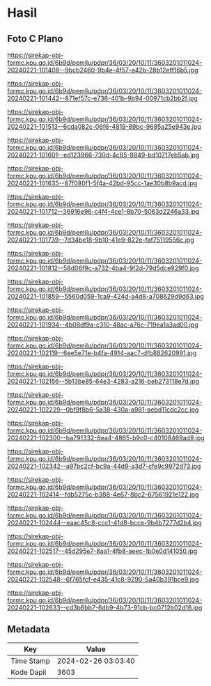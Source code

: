 # Hasil

## Foto C Plano

https://sirekap-obj-formc.kpu.go.id/6b9d/pemilu/pdpr/36/03/20/10/11/3603201011024-20240221-101408--9bcb2460-9b4e-4f57-a42b-28b12eff16b5.jpg

https://sirekap-obj-formc.kpu.go.id/6b9d/pemilu/pdpr/36/03/20/10/11/3603201011024-20240221-101442--871ef57c-e736-401b-9b94-00971cb2bb2f.jpg

https://sirekap-obj-formc.kpu.go.id/6b9d/pemilu/pdpr/36/03/20/10/11/3603201011024-20240221-101513--6cda082c-06f6-4819-89bc-9685a25e943e.jpg

https://sirekap-obj-formc.kpu.go.id/6b9d/pemilu/pdpr/36/03/20/10/11/3603201011024-20240221-101601--ed123966-730d-4c85-8849-bd10717eb5ab.jpg

https://sirekap-obj-formc.kpu.go.id/6b9d/pemilu/pdpr/36/03/20/10/11/3603201011024-20240221-101635--87f080f1-5f4a-42bd-95cc-1ae30b8b9acd.jpg

https://sirekap-obj-formc.kpu.go.id/6b9d/pemilu/pdpr/36/03/20/10/11/3603201011024-20240221-101712--36916e96-c4f4-4ce1-8b70-5063d2246a33.jpg

https://sirekap-obj-formc.kpu.go.id/6b9d/pemilu/pdpr/36/03/20/10/11/3603201011024-20240221-101739--7d34be18-9b10-41e9-822e-faf75119556c.jpg

https://sirekap-obj-formc.kpu.go.id/6b9d/pemilu/pdpr/36/03/20/10/11/3603201011024-20240221-101812--58d06f9c-a732-4ba4-9f2d-79d5dce929f0.jpg

https://sirekap-obj-formc.kpu.go.id/6b9d/pemilu/pdpr/36/03/20/10/11/3603201011024-20240221-101859--5560d059-1ca9-424d-a4d8-a708629d9d63.jpg

https://sirekap-obj-formc.kpu.go.id/6b9d/pemilu/pdpr/36/03/20/10/11/3603201011024-20240221-101934--4b08df9a-c310-48ac-a76c-719ea1a3ad00.jpg

https://sirekap-obj-formc.kpu.go.id/6b9d/pemilu/pdpr/36/03/20/10/11/3603201011024-20240221-102119--6ee5e71e-b4fa-4914-aac7-dfb882620991.jpg

https://sirekap-obj-formc.kpu.go.id/6b9d/pemilu/pdpr/36/03/20/10/11/3603201011024-20240221-102156--5b13be85-64e3-4283-a216-beb273118e7d.jpg

https://sirekap-obj-formc.kpu.go.id/6b9d/pemilu/pdpr/36/03/20/10/11/3603201011024-20240221-102229--0bf9f8b6-5a38-430a-a981-aebd11cdc2cc.jpg

https://sirekap-obj-formc.kpu.go.id/6b9d/pemilu/pdpr/36/03/20/10/11/3603201011024-20240221-102300--ba791332-8ea4-4865-b9c0-c40108469ad9.jpg

https://sirekap-obj-formc.kpu.go.id/6b9d/pemilu/pdpr/36/03/20/10/11/3603201011024-20240221-102342--a97bc2cf-bc9a-44d9-a3d7-cfe9c9972d73.jpg

https://sirekap-obj-formc.kpu.go.id/6b9d/pemilu/pdpr/36/03/20/10/11/3603201011024-20240221-102414--fdb5275c-b388-4e67-8bc2-67561921e122.jpg

https://sirekap-obj-formc.kpu.go.id/6b9d/pemilu/pdpr/36/03/20/10/11/3603201011024-20240221-102444--eaac45c8-ccc1-41d8-bcce-9b4b7277d2b4.jpg

https://sirekap-obj-formc.kpu.go.id/6b9d/pemilu/pdpr/36/03/20/10/11/3603201011024-20240221-102517--45d295e7-8aa1-4fb8-aeec-1b0e0d141050.jpg

https://sirekap-obj-formc.kpu.go.id/6b9d/pemilu/pdpr/36/03/20/10/11/3603201011024-20240221-102548--6f765fcf-e435-41c8-9290-5a40b391bce9.jpg

https://sirekap-obj-formc.kpu.go.id/6b9d/pemilu/pdpr/36/03/20/10/11/3603201011024-20240221-102633--cd3b6bb7-6db9-4b73-91cb-bc0712b02d16.jpg


## Metadata

| Key        | Value               |
| ---------- | ------------------- |
| Time Stamp | 2024-02-26 03:03:40 |
| Kode Dapil | 3603                |



